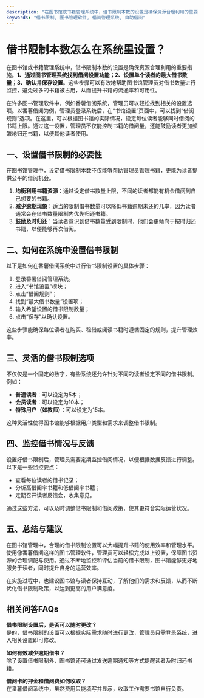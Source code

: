 ```yaml
---
description: "在图书馆或书籍管理系统中，借书限制本数的设置是确保资源合理利用的重要措施。**1、通过图书管理系统找到借阅设置功能；2、设置单个读者的最大借书数量；3、确认并保存设置**。这些步骤可以有效地帮助图书馆管理员对借书数量进行监控，避免过多的书籍被占用，从而提升书籍的流通率和可用性。"
keywords: "借书限制, 图书管理软件, 借阅管理系统, 自助借阅"
---
```

# 借书限制本数怎么在系统里设置？

在图书馆或书籍管理系统中，借书限制本数的设置是确保资源合理利用的重要措施。**1、通过图书管理系统找到借阅设置功能；2、设置单个读者的最大借书数量；3、确认并保存设置**。这些步骤可以有效地帮助图书馆管理员对借书数量进行监控，避免过多的书籍被占用，从而提升书籍的流通率和可用性。

在许多图书管理软件中，例如番薯借阅系统，管理员可以轻松找到相关的设置选项。以番薯借阅为例，管理员登录系统后，在“书馆设置”页面中，可以找到“借阅规则”选项。在这里，可以根据图书馆的实际情况，设定每位读者能够同时借阅的书籍上限。通过这一设置，管理员不仅能控制书籍的借阅量，还能鼓励读者更加频繁地归还书籍，以便其他读者使用。

## **一、设置借书限制的必要性**

在图书馆管理中，设定借书限制本数不仅能够帮助管理员管理书籍，更能为读者提供公平的借阅机会。 

1. **均衡利用书籍资源**：通过设定借书数量上限，不同的读者都能有机会借阅到自己想要的书籍。
2. **减少逾期现象**：适当的限制借书数量可以降低书籍逾期未还的几率，因为读者通常会在借书数量限制内优先归还书籍。
3. **鼓励及时归还**：当读者意识到借书数量受到限制时，他们会更倾向于按时归还书籍，以便能够再次借阅。

## **二、如何在系统中设置借书限制**

以下是如何在番薯借阅系统中进行借书限制设置的具体步骤：

1. 登录番薯借阅管理系统。
2. 进入“书馆设置”模块；
3. 点击“借阅规则”；
4. 找到“最大借书数量”设置项；
5. 输入希望设置的借书限制数量；
6. 点击“保存”以确认设置。

这些步骤能确保每位读者在购买、租借或阅读书籍时遵循固定的规则，提升管理效率。

## **三、灵活的借书限制选项**

不仅仅是一个固定的数字，有些系统还允许针对不同的读者设定不同的借书限制。例如：

- **普通读者**：可以设定为5本；
- **会员读者**：可以设定为10本；
- **特殊用户（如教师）**：可以设定为15本。

这种灵活性使得图书馆能够根据用户类型和需求来调整借书限制。

## **四、监控借书情况与反馈**

设置好借书限制后，管理员需要定期监控借阅情况，以便根据数据反馈进行调整。以下是一些监控要点：

- 查看每位读者的借书记录；
- 分析高借阅率书籍和低借阅率书籍；
- 定期召开读者反馈会，收集意见。

通过这些方法，可以及时调整借书限制和借阅政策，使其更符合实际运营状况。

## **五、总结与建议**

在图书馆管理中，合理的借书限制设置可以大幅提升书籍的使用效率和管理水平。使用像番薯借阅这样的图书管理软件，管理员可以轻松完成以上设置，保障图书资源的合理调配与使用。通过不断地监控和评估当前的借书限制，图书馆能够更好地服务于读者，同时提升自身的运营效率。

在实施过程中，也建议图书馆与读者保持互动，了解他们的需求和反馈，从而不断优化借书限制政策，以达到更高的用户满意度。

## 相关问答FAQs

**借书限制设置后，是否可以随时更改？**  
是的，借书限制的设置可以根据实际需求随时进行更改，管理员只需登录系统，进入相关设置即可修改。

**如何有效减少逾期借书？**  
除了设置借书限制外，图书馆还可通过发送逾期通知等方式提醒读者及时归还书籍。

**借阅卡的押金和借阅费如何收取？**  
在番薯借阅系统中，虽然费用只能填写并显示，收取工作需要书馆自行负责。

